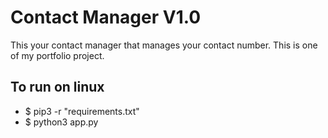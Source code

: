 # Contact Manager V1.0

This your contact manager that manages your contact number.
This is one of my portfolio project.

## To run on linux
  - $ pip3 -r "requirements.txt"
  - $ python3 app.py

